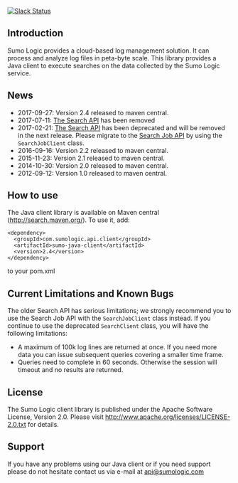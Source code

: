 [![Slack Status](http://slack.sumologic.com/badge.svg)](http://slack.sumologic.com)

## Introduction

Sumo Logic provides a cloud-based log management solution. It can process and analyze log files in peta-byte scale. This library provides a Java client to execute searches on the data collected by the Sumo Logic service.

## News
  * 2017-09-27: Version 2.4 released to maven central.
  * 2017-07-11: [The Search API](https://github.com/SumoLogic/sumo-api-doc/wiki/Search-API) has been removed
  * 2017-02-21: [The Search API](https://github.com/SumoLogic/sumo-api-doc/wiki/Search-API) has been deprecated and will be removed in the next release. Please migrate to the [Search Job API](https://help.sumologic.com/APIs/02Search_Job_API/About_the_Search_Job_API) by using the `SearchJobClient` class.
  * 2016-09-16: Version 2.2 released to maven central.
  * 2015-11-23: Version 2.1 released to maven central.
  * 2014-10-30: Version 2.0 released to maven central.
  * 2012-09-12: Version 1.0 released to maven central.

## How to use

The Java client library is available on Maven central (http://search.maven.org/). To use it, add:

```
<dependency>
  <groupId>com.sumologic.api.client</groupId>
  <artifactId>sumo-java-client</artifactId> 
  <version>2.4</version>
</dependency>
```

to your pom.xml

## Current Limitations and Known Bugs

The older Search API has serious limitations; we strongly recommend you to use the Search Job API with the `SearchJobClient` class instead.  If you continue to use the deprecated `SearchClient` class, you will have the following limitations:
  * A maximum of 100k log lines are returned at once. If you need more data you can issue subsequent queries covering a smaller time frame.
  * Queries need to complete in 60 seconds. Otherwise the session will timeout and no results are returned.

## License

The Sumo Logic client library is published under the Apache Software License, Version 2.0. Please visit http://www.apache.org/licenses/LICENSE-2.0.txt for details.

## Support

If you have any problems using our Java client or if you need support please do not hesitate contact us via e-mail at api@sumologic.com 

